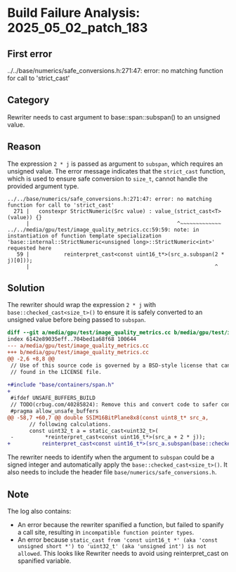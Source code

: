 # Build Failure Analysis: 2025_05_02_patch_183

## First error

../../base/numerics/safe_conversions.h:271:47: error: no matching function for call to 'strict_cast'

## Category
Rewriter needs to cast argument to base::span::subspan() to an unsigned value.

## Reason
The expression `2 * j` is passed as argument to `subspan`, which requires an unsigned value. The error message indicates that the `strict_cast` function, which is used to ensure safe conversion to `size_t`, cannot handle the provided argument type.

```
../../base/numerics/safe_conversions.h:271:47: error: no matching function for call to 'strict_cast'
  271 |   constexpr StrictNumeric(Src value) : value_(strict_cast<T>(value)) {}
      |                                               ^~~~~~~~~~~~~~
../../media/gpu/test/image_quality_metrics.cc:59:59: note: in instantiation of function template specialization 'base::internal::StrictNumeric<unsigned long>::StrictNumeric<int>' requested here
   59 |           reinterpret_cast<const uint16_t*>(src_a.subspan(2 * j)[0]));
      |                                                           ^

```

## Solution
The rewriter should wrap the expression `2 * j` with `base::checked_cast<size_t>()` to ensure it is safely converted to an unsigned value before being passed to `subspan`.

```diff
diff --git a/media/gpu/test/image_quality_metrics.cc b/media/gpu/test/image_quality_metrics.cc
index 6142e89035eff..704bed1a68f68 100644
--- a/media/gpu/test/image_quality_metrics.cc
+++ b/media/gpu/test/image_quality_metrics.cc
@@ -2,6 +8,8 @@
 // Use of this source code is governed by a BSD-style license that can be
 // found in the LICENSE file.
 
+#include "base/containers/span.h"
+
 #ifdef UNSAFE_BUFFERS_BUILD
 // TODO(crbug.com/40285824): Remove this and convert code to safer constructs.
 #pragma allow_unsafe_buffers
@@ -58,7 +60,7 @@ double SSIM16BitPlane8x8(const uint8_t* src_a,
       // following calculations.
       const uint32_t a = static_cast<uint32_t>(
 -          *reinterpret_cast<const uint16_t*>(src_a + 2 * j));
+          reinterpret_cast<const uint16_t*>(src_a.subspan(base::checked_cast<size_t>(2 * j))[0]));

```

The rewriter needs to identify when the argument to `subspan` could be a signed integer and automatically apply the `base::checked_cast<size_t>()`. It also needs to include the header file `base/numerics/safe_conversions.h`.

## Note
The log also contains:

*   An error because the rewriter spanified a function, but failed to spanify a call site, resulting in `incompatible function pointer types`.
*   An error because `static_cast from 'const uint16_t *' (aka 'const unsigned short *') to 'uint32_t' (aka 'unsigned int') is not allowed`. This looks like Rewriter needs to avoid using reinterpret_cast on spanified variable.